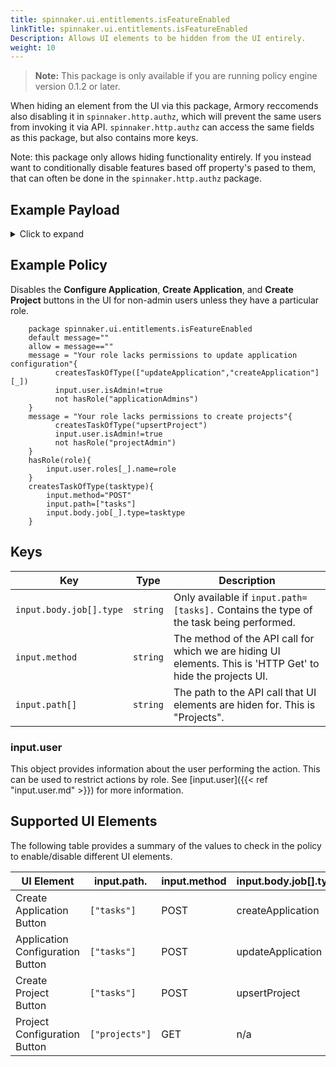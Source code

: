 ```yaml
---
title: spinnaker.ui.entitlements.isFeatureEnabled
linkTitle: spinnaker.ui.entitlements.isFeatureEnabled
Description: Allows UI elements to be hidden from the UI entirely.
weight: 10
---
```


> **Note:** This package is only available if you are running policy engine version 0.1.2 or later.

When hiding an element from the UI via this package, Armory reccomends also disabling it in `spinnaker.http.authz`, which will prevent the same users from invoking it via API. `spinnaker.http.authz` can access the same fields as this package, but also contains more keys.

Note: this package only allows hiding functionality entirely. If you instead want to conditionally disable features based off property's pased to them, that can often be done in the `spinnaker.http.authz` package.

## Example Payload

<details><summary>Click to expand</summary>

```json
{
  "input": {
    "body": {
      "job": [
        {
          "type": "createApplication"
        }
      ]
    },
    "method": "POST",
    "path": [
      "tasks"
    ],
    "user": {
      "isAdmin": false,
      "roles": [
        {
          "name": "armory-io",
          "source": "GITHUB_TEAMS"
        },
        {
          "name": "productmanagers",
          "source": "GITHUB_TEAMS"
        }
      ],
      "username": "myUserName"
    }
  }
}
```
</details>

## Example Policy

Disables the **Configure Application**, **Create Application**, and **Create Project** buttons in the UI for non-admin users unless they have a particular role.

```rego
    package spinnaker.ui.entitlements.isFeatureEnabled
    default message=""
    allow = message==""
    message = "Your role lacks permissions to update application configuration"{
          createsTaskOfType(["updateApplication","createApplication"][_])
          input.user.isAdmin!=true
          not hasRole("applicationAdmins")
    }
    message = "Your role lacks permissions to create projects"{
          createsTaskOfType("upsertProject")
          input.user.isAdmin!=true
          not hasRole("projectAdmin")
    }
    hasRole(role){
        input.user.roles[_].name=role
    }
    createsTaskOfType(tasktype){
        input.method="POST"
        input.path=["tasks"]
        input.body.job[_].type=tasktype
    }
```

## Keys

| Key                     | Type     | Description                                                                                                 |
| ----------------------- | -------- | ----------------------------------------------------------------------------------------------------------- |
| `input.body.job[].type` | `string` | Only available if `input.path=[tasks].` Contains the type of the task being performed.                      |
| `input.method`          | `string` | The method of the API call for which we are hiding UI elements. This is 'HTTP Get' to hide the projects UI. |
| `input.path[]`          | `string` | The path to the API call that UI elements are hiden for. This is "Projects".                                |

### input.user

This object provides information about the user performing the action. This can be used to restrict actions by role. See [input.user]({{< ref "input.user.md" >}}) for more information.

## Supported UI Elements

The following table provides a summary of the values to check in the policy to enable/disable different UI elements.

| UI Element                       | input.path.    | input.method | input.body.job[].type  |
| -------------------------------- | -------------- | ------------ | ---------------------- |
| Create Application Button        | `["tasks"]`    | POST         | createApplication      |
| Application Configuration Button | `["tasks"]`    | POST         | updateApplication      |
| Create Project Button            | `["tasks"]`    | POST         | upsertProject          |
| Project Configuration Button     | `["projects"]` | GET          | n/a                    |